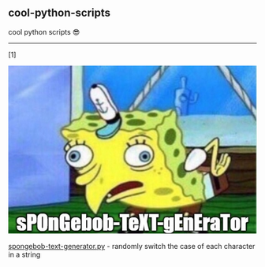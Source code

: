 ## cool-python-scripts
cool python scripts 😎

---

[1]

![:(](https://github.com/jounaidr/cool-python-scripts/blob/main/img/spongebob-text-gen.jpg)

[spongebob-text-generator.py](https://github.com/jounaidr/cool-python-scripts/blob/main/spongebob-text-generator.py) - randomly switch the case of each character in a string
